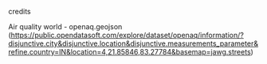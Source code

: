 credits

Air quality world - openaq.geojson (https://public.opendatasoft.com/explore/dataset/openaq/information/?disjunctive.city&disjunctive.location&disjunctive.measurements_parameter&refine.country=IN&location=4,21.85846,83.27784&basemap=jawg.streets)

